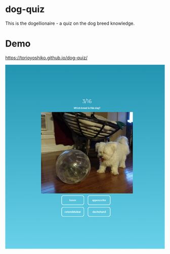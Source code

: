 # dog-quiz
This is the dogellionaire - a quiz on the dog breed knowledge.

# Demo
https://torioyoshiko.github.io/dog-quiz/

![example](https://github.com/torioyoshiko/dog-quiz/blob/master/screenshot.png?raw=true)
